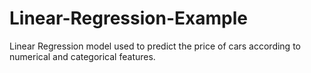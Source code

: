 # Linear-Regression-Example
Linear Regression model used to predict the price of cars according to numerical and categorical features.
